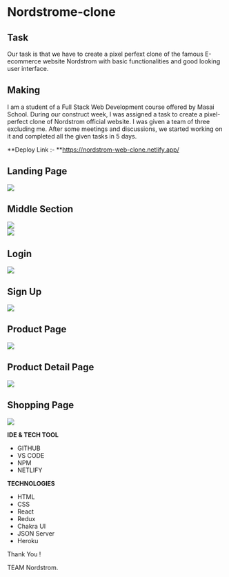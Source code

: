 # Nordstrome-clone


## Task

Our task is that we have to create a pixel perfext clone of the famous E-ecommerce website Nordstrom with basic functionalities and good looking user interface.

## Making

I am a student of a Full Stack Web Development course offered by Masai School. During our construct week, I was assigned a task to create a pixel-perfect clone of Nordstrom official website. I was given a team of three excluding me. After some meetings and discussions, we started working on it and completed all the given tasks in 5 days.




**Deploy Link :- **https://nordstrom-web-clone.netlify.app/ 






## Landing Page




<img src="https://i.postimg.cc/jd39KKJ8/main.png" />

## Middle Section

<img src="https://i.postimg.cc/NMtCbjW0/homepage.png"/>
<br/>
<img src="https://i.postimg.cc/MGVryQ34/homepage2.png"/>




## Login

<img src="https://i.postimg.cc/4dwXvdW6/login-Page.png"/>

## Sign Up

<img src="https://i.postimg.cc/j5RsJN4q/signup-Page.png"/>

## Product Page

<img src="https://i.postimg.cc/y8wbgPjc/productpage.png"/>

## Product Detail Page

<img src="https://i.postimg.cc/J4zg9ttD/product-Detailspage2.png" />

## Shopping Page

<img src="https://i.postimg.cc/cCXzvGkL/shopingpage.png" />


**IDE & TECH TOOL**

- GITHUB
- VS CODE
- NPM
- NETLIFY

**TECHNOLOGIES**


- HTML
- CSS
- React
- Redux
- Chakra UI
- JSON Server
- Heroku

Thank You !

TEAM Nordstrom.

